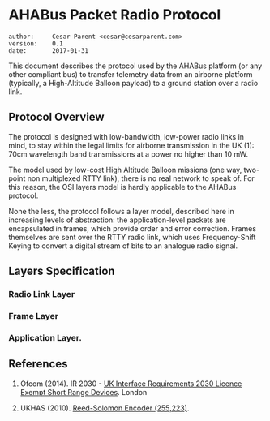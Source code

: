 # AHABus Packet Radio Protocol

    author:     Cesar Parent <cesar@cesarparent.com>
    version:    0.1
    date:       2017-01-31

This document describes the protocol used by the AHABus platform (or any other
compliant bus) to transfer telemetry data from an airborne platform (typically,
a High-Altitude Balloon payload) to a ground station over a radio link.

## Protocol Overview

The protocol is designed with low-bandwidth, low-power radio links in mind, to
stay within the legal limits for airborne transmission in the UK (1): 70cm
wavelength band transmissions at a power no higher than 10 mW.

The model used by low-cost High Altitude Balloon missions (one way, two-point
non multiplexed RTTY link), there is no real network to speak of. For this
reason, the OSI layers model is hardly applicable to the AHABus protocol.

None the less, the protocol follows a layer model, described here in increasing
levels of abstraction: the application-level packets are encapsulated in frames,
which provide order and error correction. Frames themselves are sent over
the RTTY radio link, which uses Frequency-Shift Keying to convert a digital
stream of bits to an analogue radio signal.

## Layers Specification


### Radio Link Layer


### Frame Layer


### Application Layer.


## References

 1. Ofcom (2014). IR 2030 - [UK Interface Requirements 2030 Licence Exempt
    Short Range Devices][1]. London
    
 2. UKHAS (2010). [Reed-Solomon Encoder (255,223)][1].


 [1]: https://www.ofcom.org.uk/__data/assets/pdf_file/0028/84970/ir_2030-june2014.pdf
 [2]: https://ukhas.org.uk/code:rs8encode